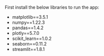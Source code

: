 First install the below libraries to run the app:

* matplotlib==3.5.1
* numpy==1.22.3
* pandas==1.4.2
* plotly==5.7.0
* scikit_learn==1.0.2
* seaborn==0.11.2
* streamlit==1.8.1
